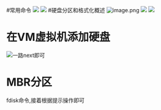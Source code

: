 #常用命令
![](http://upload-images.jianshu.io/upload_images/4685968-a968ff7dee7e21de.png?imageMogr2/auto-orient/strip%7CimageView2/2/w/1240)
![](http://upload-images.jianshu.io/upload_images/4685968-a0c0aa7d8e0ad1ad.png?imageMogr2/auto-orient/strip%7CimageView2/2/w/1240)
#硬盘分区和格式化概述
![image.png](http://upload-images.jianshu.io/upload_images/4685968-38f43c9d985365b0.png?imageMogr2/auto-orient/strip%7CimageView2/2/w/1240)
![](http://upload-images.jianshu.io/upload_images/4685968-bf2ae70eaaac3ff3.png?imageMogr2/auto-orient/strip%7CimageView2/2/w/1240)
![](http://upload-images.jianshu.io/upload_images/4685968-b71e2e5c065010c0.png?imageMogr2/auto-orient/strip%7CimageView2/2/w/1240)
# 在VM虚拟机添加硬盘
![一路next即可](http://upload-images.jianshu.io/upload_images/4685968-25c2e2066207ce55.png?imageMogr2/auto-orient/strip%7CimageView2/2/w/1240)
# MBR分区
fdisk命令,接着根据提示操作即可





